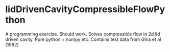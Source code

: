 # lidDrivenCavityCompressibleFlowPython
A programming exercise. Should work. Solves compressible flow in 2d lid driven cavity. Pure python + numpy etc. Contains test data from Ghia et al (1982) 
